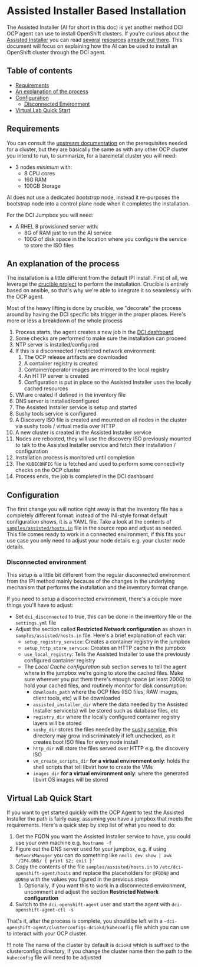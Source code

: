 # Assisted Installer Based Installation

The Assisted Installer (AI for short in this doc) is yet another method DCI OCP
agent can use to install OpenShift clusters. If you're curious about the
[Assisted Installer](https://github.com/openshift/assisted-installer) you can
read
[several](https://cloud.redhat.com/blog/openshift-assisted-installer-is-now-generally-available)
[resources](https://cloud.redhat.com/blog/assisted-installer-on-premise-deep-dive)
[already out
there](https://docs.openshift.com/container-platform/4.10/installing/installing_on_prem_assisted/assisted-installer-preparing-to-install.html).
This document will focus on explaining how the AI can be used to install an
OpenShift cluster through the DCI agent.


## Table of contents

* [Requirements](#requirements)
* [An explanation of the process](#an-explanation-of-the-process)
* [Configuration](#configuration)
  * [Disconnected Environment](#disconnected-environment)
* [Virtual Lab Quick Start](#virtual-lab-quick-start)


## Requirements

You can consult the [upstream
documentation](https://docs.openshift.com/container-platform/4.10/installing/installing_on_prem_assisted/assisted-installer-preparing-to-install.html)
on the prerequisites needed for a cluster, but they are basically the same as
with any other OCP cluster you intend to run, to summarize, for a baremetal
cluster you will need:

* 3 nodes *minimum* with:
  * 8 CPU cores
  * 16G RAM
  * 100GB Storage

AI does not use a dedicated *bootstrap* node, instead it re-purposes the
bootstrap node into a control plane node when it completes the installation.

For the DCI Jumpbox you will need:

* A RHEL 8 provisioned server with:
  * 8G of RAM just to run the AI service
  * 100G of disk space in the location where you configure the service to store
    the ISO files


## An explanation of the process

The installation is a little different from the default IPI install. First of
all, we leverage the [crucible
project](https://github.com/redhat-partner-solutions/crucible) to perform the
installation. Crucible is entirely based on ansible, so that's why we're able
to integrate it so seamlessly with the OCP agent.

Most of the heavy lifting is done by crucible, we "decorate" the process around
by having the DCI specific bits trigger in the proper places. Here's more or
less a breakdown of the whole process

1.  Process starts, the agent creates a new job in the [DCI
    dashboard](https://www.distributed-ci.io/login)
1.  Some checks are performed to make sure the installation can proceed
1.  NTP server is installed/configured
1.  If this is a disconnected / restricted network environment:
    1. The OCP release artifacts are downloaded
    1. A container registry is created
    1. Container/operator images are mirrored to the local registry
    1. An HTTP server is created
    1. Configuration is put in place so the Assisted Installer uses the locally
       cached resources
1.  VM are created if defined in the inventory file
1.  DNS server is installed/configured
1.  The Assisted Installer service is setup and started
1.  Sushy tools service is configured
1.  A Discovery ISO file is created and mounted on all nodes in the cluster via
    sushy tools / virtual media over HTTP
1.  A new cluster is created in the Assisted Installer service
1.  Nodes are rebooted, they will use the discovery ISO previously mounted to
    talk to the Assisted Installer service and fetch their installation /
    configuration
1.  Installation process is monitored until completion
1.  The `KUBECONFIG` file is fetched and used to perform some connectivity
    checks on the OCP cluster
1.  Process ends, the job is completed in the DCI dashboard

## Configuration

The first change you will notice right away is that the inventory file has a
completely different format: instead of the INI-style format default
configuration shows, it is a YAML file. Take a look at the contents of
[`samples/assisted/hosts.in`](https://github.com/redhat-cip/dci-openshift-agent/blob/master/samples/assisted/hosts.in)
file in the source repo and adjust as needed. This file comes ready to work in
a connected environment, if this fits your use case you only need to adjust
your node details e.g. your cluster node details.


### Disconnected environment

This setup is a little bit different from the regular disconnected environment from the IPI method mainly because of the changes in the underlying mechanism that performs the installation and the inventory format change.

If you need to setup a disconnected environment, there's a couple more things
you'll have to adjust:

* Set `dci_disconnected` to true, this can be done in the inventory file or the
  `settings.yml` file
* Adjust the section called **Restricted Network configuration** as shown in
  `samples/assisted/hosts.in` file. Here's a brief explanation of each var:
  * `setup_registry_service`: Creates a container registry in the jumpbox
  * `setup_http_store_service`: Creates an HTTP cache in the jumpbox
  * `use_local_registry`: Tells the Assisted Installer to use the previously
    configured container registry
  * The *Local Cache configuration* sub section serves to tell the agent where
    in the jumpbox we're going to store the cached files. Make sure wherever
    you put them there's enough space (at least 200G) to hold your cached
    files, and routinely monitor for disk consumption:
    * `downloads_path` where the OCP files (ISO files, RAW images, client
      tools, etc) will be downloaded
    * `assisted_installer_dir` where the data needed by the Assisted Installer
      service(s) will be stored such as database files, etc
    * `registry_dir` where the locally configured container registry layers
      will be stored
    * `sushy_dir` stores the files needed by the [sushy
      service](https://docs.openstack.org/sushy/latest/), this directory may
      grow indiscriminately if left unchecked, as it creates boot ISO files for
      every node install
    * `http_dir` will store the files served over HTTP e.g. the discovery ISO
    * `vm_create_scripts_dir` **for a virtual environment only**: holds the
      shell scripts that tell libvirt how to create the VMs
    * `images_dir` **for a virtual environment only**: where the generated
      libvirt OS images will be stored


## Virtual Lab Quick Start

If you want to get started quickly with the OCP Agent to test the Assisted
Installer the path is fairly easy, assuming you have a jumpbox that meets the
requirements. Here's a quick step by step list of what you need to do:

1.  Get the FQDN you want the Assisted Installer service to have, you could use
    your own machine e.g. `hostname -f`
1.  Figure out the DNS server used for your jumpbox, e.g. if using
    `NetworkManager` you can do something like `nmcli dev show | awk '/IP4.DNS/
    { print $2; exit }'`
1.  Copy the contents of the file `samples/assisted/hosts.in` to
    `/etc/dci-openshift-agent/hosts` and replace the placeholders for `@FQDN@`
    and `@DNS@` with the values you figured in the previous steps
    1.  Optionally, if you want this to work in a disconnected environment,
        uncomment and adjust the section **Restricted Network configuration**
1.  Switch to the `dci-openshift-agent` user and start the agent with
    `dci-openshift-agent-ctl -s`

That's it, after the process is complete, you should be left with a
`~dci-openshift-agent/clusterconfigs-dciokd/kubeconfig` file which you can use
to interact with your OCP cluster.

!!! note
    The name of the cluster by default is `dciokd` which is suffixed to the
    clusterconfigs directory, if you change the cluster name then the path to
    the `kubeconfig` file will need to be adjusted
